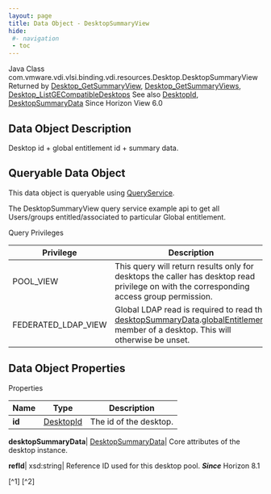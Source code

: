 ```yaml
---
layout: page
title: Data Object - DesktopSummaryView
hide:
 #- navigation
 - toc
---
```






Java Class
    com.vmware.vdi.vlsi.binding.vdi.resources.Desktop.DesktopSummaryView
Returned by
     [Desktop_GetSummaryView](vdi.resources.Desktop.md#getSummaryView), [Desktop_GetSummaryViews](vdi.resources.Desktop.md#getSummaryViews), [Desktop_ListGECompatibleDesktops](vdi.resources.Desktop.md#listGECompatibleDesktops)
See also
     [DesktopId](vdi.entity.DesktopId.md), [DesktopSummaryData](vdi.resources.Desktop.DesktopSummaryData.md)
Since 
    Horizon View 6.0

## Data Object Description 

Desktop id + global entitlement id + summary data. 

##  Queryable Data Object 

This data object is queryable using [QueryService](vdi.query.QueryService.md "QueryService"). 

The DesktopSummaryView query service example api to get all Users/groups entitled/associated to particular Global entitlement. 

Query Privileges 

Privilege |  Description   
---|---  
POOL_VIEW|  This query will return results only for desktops the caller has desktop read privilege on with the corresponding access group permission.   
FEDERATED_LDAP_VIEW|  Global LDAP read is required to read the [desktopSummaryData](vdi.resources.Desktop.DesktopSummaryView.md#desktopSummaryData).[globalEntitlement](vdi.resources.Desktop.DesktopSummaryData.md#globalEntitlement) member of a desktop. This will otherwise be unset.   
  


## Data Object Properties

Properties

Name |  Type |  Description   
---|---|---  
**id**| [DesktopId](vdi.entity.DesktopId.md)|  The id of the desktop.   
  
**desktopSummaryData**| [DesktopSummaryData](vdi.resources.Desktop.DesktopSummaryData.md)|  Core attributes of the desktop instance.   
  
**refId**|  xsd:string|  Reference ID used for this desktop pool.  **_Since_** Horizon 8.1  


[^1]
[^2]

  
  

  

